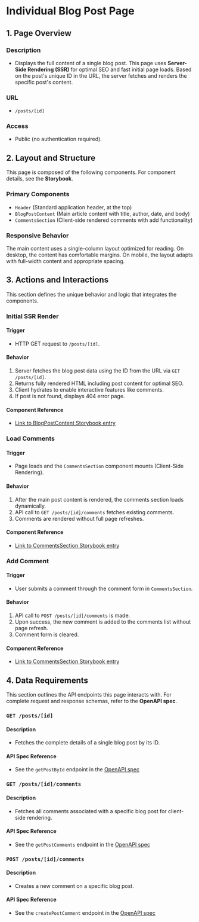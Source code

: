 # Individual Blog Post Page

## 1. Page Overview

### Description
- Displays the full content of a single blog post. This page uses **Server-Side Rendering (SSR)** for optimal SEO and fast initial page loads. Based on the post's unique ID in the URL, the server fetches and renders the specific post's content.

### URL
- `/posts/[id]`

### Access
- Public (no authentication required).

## 2. Layout and Structure

This page is composed of the following components. For component details, see the **Storybook**.

### Primary Components
- `Header` (Standard application header, at the top)
- `BlogPostContent` (Main article content with title, author, date, and body)
- `CommentsSection` (Client-side rendered comments with add functionality)

### Responsive Behavior

The main content uses a single-column layout optimized for reading. On desktop, the content has comfortable margins. On mobile, the layout adapts with full-width content and appropriate spacing.

## 3. Actions and Interactions

This section defines the unique behavior and logic that integrates the components.

### Initial SSR Render

#### Trigger
- HTTP GET request to `/posts/[id]`.

#### Behavior
1. Server fetches the blog post data using the ID from the URL via `GET /posts/[id]`.
2. Returns fully rendered HTML including post content for optimal SEO.
3. Client hydrates to enable interactive features like comments.
4. If post is not found, displays 404 error page.

#### Component Reference
- [Link to BlogPostContent Storybook entry](https://storybook-link)

### Load Comments

#### Trigger
- Page loads and the `CommentsSection` component mounts (Client-Side Rendering).

#### Behavior
1. After the main post content is rendered, the comments section loads dynamically.
2. API call to `GET /posts/[id]/comments` fetches existing comments.
3. Comments are rendered without full page refreshes.

#### Component Reference
- [Link to CommentsSection Storybook entry](https://storybook-link)

### Add Comment

#### Trigger
- User submits a comment through the comment form in `CommentsSection`.

#### Behavior
1. API call to `POST /posts/[id]/comments` is made.
2. Upon success, the new comment is added to the comments list without page refresh.
3. Comment form is cleared.

#### Component Reference
- [Link to CommentsSection Storybook entry](https://storybook-link)

## 4. Data Requirements

This section outlines the API endpoints this page interacts with. For complete request and response schemas, refer to the **OpenAPI spec**.

### `GET /posts/[id]`

#### Description
- Fetches the complete details of a single blog post by its ID.

#### API Spec Reference
- See the `getPostById` endpoint in the [OpenAPI spec](https://link-to-your-openapi-spec)

### `GET /posts/[id]/comments`

#### Description
- Fetches all comments associated with a specific blog post for client-side rendering.

#### API Spec Reference
- See the `getPostComments` endpoint in the [OpenAPI spec](https://link-to-your-openapi-spec)

### `POST /posts/[id]/comments`

#### Description
- Creates a new comment on a specific blog post.

#### API Spec Reference
- See the `createPostComment` endpoint in the [OpenAPI spec](https://link-to-your-openapi-spec)